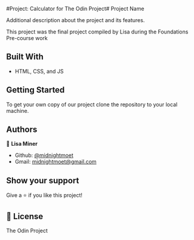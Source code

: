 #Project: Calculator for The Odin Project# Project Name

Additional description about the project and its features.

This project was the final project compiled by Lisa during the Foundations Pre-course work

## Built With

- HTML, CSS, and JS


## Getting Started

To get your own copy of our project clone the repository to your local machine.


## Authors

👤 **Lisa Miner**

- Github: [@midnightmoet](https://github.com/midnightmoet)
- Gmail: midnightmoet@gmail.com


## Show your support

Give a ⭐️ if you like this project!


## 📝 License
The Odin Project